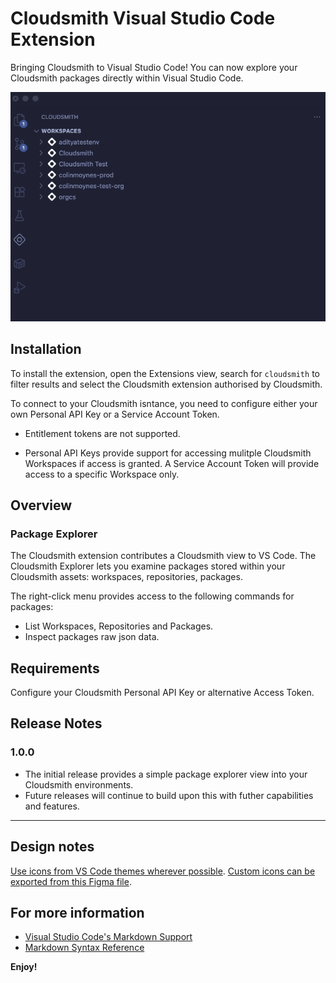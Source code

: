 # Cloudsmith Visual Studio Code Extension

Bringing Cloudsmith to Visual Studio Code! You can now explore your Cloudsmith packages directly within Visual Studio Code. 

![Cloudsmith extension overview](media/readme/overview.gif)

## Installation

To install the extension, open the Extensions view, search for `cloudsmith` to filter results and select the Cloudsmith extension authorised by Cloudsmith. 

To connect to your Cloudsmith isntance, you need to configure either your own Personal API Key or a Service Account Token. 

* Entitlement tokens are not supported. 

* Personal API Keys provide support for accessing mulitple Cloudsmith Workspaces if access is granted. A Service Account Token will provide access to a specific Workspace only. 



## Overview

### Package Explorer

The Cloudsmith extension contributes a Cloudsmith view to VS Code. The Cloudsmith Explorer lets you examine packages stored within your Cloudsmith assets: workspaces, repositories, packages. 

The right-click menu provides access to the following commands for packages:


* List Workspaces, Repositories and Packages. 
* Inspect packages raw json data. 


## Requirements

Configure your Cloudsmith Personal API Key or alternative Access Token.



## Release Notes

### 1.0.0

* The initial release provides a simple package explorer view into your Cloudsmith environments. 
* Future releases will continue to build upon this with futher capabilities and features. 

---

## Design notes

[Use icons from VS Code themes wherever possible](https://code.visualstudio.com/api/references/icons-in-labels).
[Custom icons can be exported from this Figma file](https://www.figma.com/design/S5jrSWCDUGYRWH9tc9pLu9/VS-Code-Extension?node-id=0-1&p=f&t=1w0iWKl1uPmPzM37-11).

## For more information

* [Visual Studio Code's Markdown Support](http://code.visualstudio.com/docs/languages/markdown)
* [Markdown Syntax Reference](https://help.github.com/articles/markdown-basics/)

**Enjoy!**
